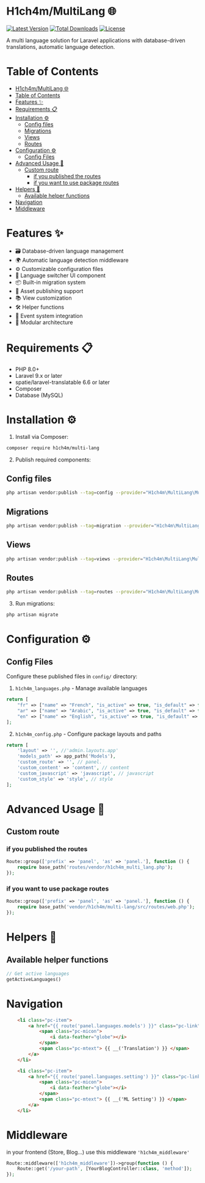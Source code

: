 # H1ch4m/MultiLang 🌐

[![Latest Version](https://img.shields.io/packagist/v/h1ch4m/multi-lang.svg?style=flat-square)](https://packagist.org/packages/h1ch4m/multi-lang)
[![Total Downloads](https://img.shields.io/packagist/dt/h1ch4m/multi-lang.svg?style=flat-square)](https://packagist.org/packages/h1ch4m/multi-lang)
[![License](https://img.shields.io/badge/license-MIT-brightgreen.svg?style=flat-square)](LICENSE.md)

A multi language solution for Laravel applications with database-driven translations, automatic language detection.

# Table of Contents

- [H1ch4m/MultiLang 🌐](#h1ch4mmultilang-)
- [Table of Contents](#table-of-contents)
- [Features ✨](#features-)
- [Requirements 📋](#requirements-)
- [Installation ⚙️](#installation-️)
  - [Config files](#config-files)
  - [Migrations](#migrations)
  - [Views](#views)
  - [Routes](#routes)
- [Configuration ⚙️](#configuration-️)
  - [Config Files](#config-files-1)
- [Advanced Usage 🔧](#advanced-usage-)
  - [Custom route](#custom-route)
    - [if you published the routes](#if-you-published-the-routes)
    - [if you want to use package routes](#if-you-want-to-use-package-routes)
- [Helpers 🧰](#helpers-)
  - [Available helper functions](#available-helper-functions)
- [Navigation](#navigation)
- [Middleware](#middleware)

# Features ✨

- 🗃️ Database-driven language management
- 🌍 Automatic language detection middleware
- ⚙️ Customizable configuration files
- 🔄 Language switcher UI component
- 📦 Built-in migration system
- 📁 Asset publishing support
- 📚 View customization
- 🛠️ Helper functions
- 🔌 Event system integration
- 🧩 Modular architecture

# Requirements 📋

- PHP 8.0+
- Laravel 9.x or later
- spatie/laravel-translatable 6.6 or later
- Composer
- Database (MySQL)

# Installation ⚙️

1. Install via Composer:
```bash
composer require h1ch4m/multi-lang
```

2. Publish required components:

## Config files
```bash
php artisan vendor:publish --tag=config --provider="H1ch4m\MultiLang\MultiLangServiceProvider"
```

## Migrations
```bash
php artisan vendor:publish --tag=migration --provider="H1ch4m\MultiLang\MultiLangServiceProvider"
```

<!-- # Assets (CSS/JS)
php artisan vendor:publish --tag=public --provider="H1ch4m\MultiLang\MultiLangServiceProvider" -->

## Views
```bash
php artisan vendor:publish --tag=views --provider="H1ch4m\MultiLang\MultiLangServiceProvider"
```

## Routes
```bash
php artisan vendor:publish --tag=routes --provider="H1ch4m\MultiLang\MultiLangServiceProvider"
```

3. Run migrations:

```bash
php artisan migrate
```

# Configuration ⚙️

## Config Files

Configure these published files in ```config/``` directory:

1. ```h1ch4m_languages.php``` - Manage available languages

```php
return [
    "fr" => ["name" => "French", "is_active" => true, "is_default" => false, "flag_url" => 'https://cdn-icons-png.flaticon.com/128/323/197560.png'],
    "ar" => ["name" => "Arabic", "is_active" => true, "is_default" => false, "flag_url" => 'https://cdn-icons-png.flaticon.com/128/197/197467.png'],
    "en" => ["name" => "English", "is_active" => true, "is_default" => true, "flag_url" => 'https://cdn-icons-png.flaticon.com/128/197/197374.png'],
];
```

2. ```h1ch4m_config.php``` - Configure package layouts and paths

```php
return [
    'layout' => '', //'admin.layouts.app'
    'models_path' => app_path('Models'),
    'custom_route' => '', // panel.
    'custom_content' => 'content', // content
    'custom_javascript' => 'javascript', // javascript
    'custom_style' => 'style', // style
];
```

# Advanced Usage 🔧
## Custom route
### if you published the routes
```php
Route::group(['prefix' => 'panel', 'as' => 'panel.'], function () {
    require base_path('routes/vendor/h1ch4m_multi_lang.php');
});
```
### if you want to use package routes
```php
Route::group(['prefix' => 'panel', 'as' => 'panel.'], function () {
    require base_path('vendor/h1ch4m/multi-lang/src/routes/web.php');
});
```

# Helpers 🧰
## Available helper functions
```php
// Get active languages
getActiveLanguages()
```
# Navigation

```html
    <li class="pc-item">
        <a href="{{ route('panel.languages.models') }}" class="pc-link">
            <span class="pc-micon">
                <i data-feather="globe"></i>
            </span>
            <span class="pc-mtext"> {{ __('Translation') }} </span>
        </a>
    </li>

    <li class="pc-item">
        <a href="{{ route('panel.languages.setting') }}" class="pc-link">
            <span class="pc-micon">
                <i data-feather="globe"></i>
            </span>
            <span class="pc-mtext"> {{ __('ML Setting') }} </span>
        </a>
    </li>
```
# Middleware

in your frontend (Store, Blog...) use this middleware ```'h1ch4m_middleware'```
```php
Route::middleware(['h1ch4m_middleware'])->group(function () {
    Route::get('/your-path', [YourBlogController::class, 'method']);
});
```
